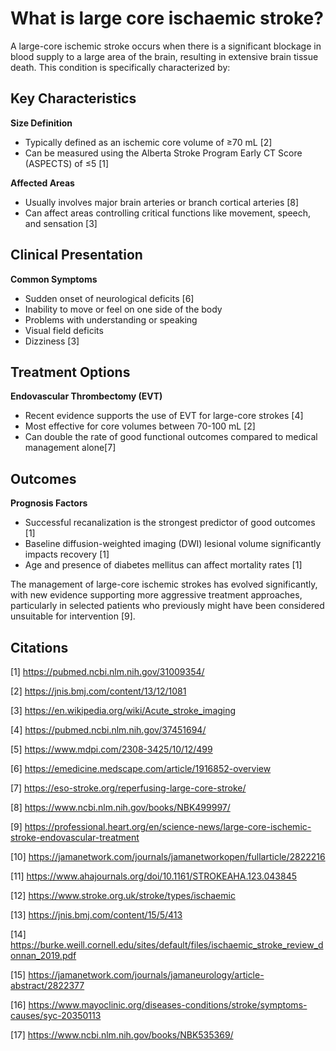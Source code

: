 # What is large core ischaemic stroke?

A large-core ischemic stroke occurs when there is a significant blockage in blood supply to a large area of the brain, resulting in extensive brain tissue death. This condition is specifically characterized by:

## Key Characteristics

**Size Definition**
- Typically defined as an ischemic core volume of ≥70 mL [2]
- Can be measured using the Alberta Stroke Program Early CT Score (ASPECTS) of ≤5 [1]

**Affected Areas**
- Usually involves major brain arteries or branch cortical arteries [8]
- Can affect areas controlling critical functions like movement, speech, and sensation [3]

## Clinical Presentation

**Common Symptoms**
- Sudden onset of neurological deficits [6]
- Inability to move or feel on one side of the body
- Problems with understanding or speaking
- Visual field deficits
- Dizziness [3]

## Treatment Options

**Endovascular Thrombectomy (EVT)**
- Recent evidence supports the use of EVT for large-core strokes [4]
- Most effective for core volumes between 70-100 mL [2]
- Can double the rate of good functional outcomes compared to medical management alone[7]

## Outcomes

**Prognosis Factors**
- Successful recanalization is the strongest predictor of good outcomes [1]
- Baseline diffusion-weighted imaging (DWI) lesional volume significantly impacts recovery [1]
- Age and presence of diabetes mellitus can affect mortality rates [1]

The management of large-core ischemic strokes has evolved significantly, with new evidence supporting more aggressive treatment approaches, particularly in selected patients who previously might have been considered unsuitable for intervention [9].

## Citations

[1] https://pubmed.ncbi.nlm.nih.gov/31009354/

[2] https://jnis.bmj.com/content/13/12/1081

[3] https://en.wikipedia.org/wiki/Acute_stroke_imaging

[4] https://pubmed.ncbi.nlm.nih.gov/37451694/

[5] https://www.mdpi.com/2308-3425/10/12/499

[6] https://emedicine.medscape.com/article/1916852-overview

[7] https://eso-stroke.org/reperfusing-large-core-stroke/

[8] https://www.ncbi.nlm.nih.gov/books/NBK499997/

[9] https://professional.heart.org/en/science-news/large-core-ischemic-stroke-endovascular-treatment

[10] https://jamanetwork.com/journals/jamanetworkopen/fullarticle/2822216

[11] https://www.ahajournals.org/doi/10.1161/STROKEAHA.123.043845

[12] https://www.stroke.org.uk/stroke/types/ischaemic

[13] https://jnis.bmj.com/content/15/5/413

[14] https://burke.weill.cornell.edu/sites/default/files/ischaemic_stroke_review_donnan_2019.pdf

[15] https://jamanetwork.com/journals/jamaneurology/article-abstract/2822377

[16] https://www.mayoclinic.org/diseases-conditions/stroke/symptoms-causes/syc-20350113

[17] https://www.ncbi.nlm.nih.gov/books/NBK535369/
